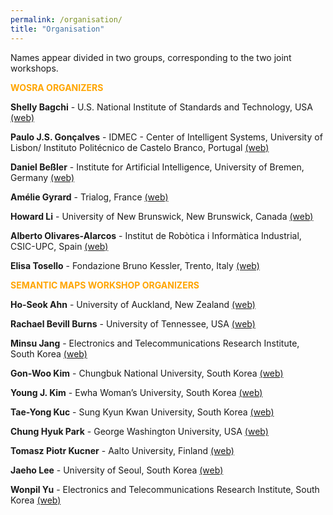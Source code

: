 ```yaml
---
permalink: /organisation/
title: "Organisation"
---
```


Names appear divided in two groups, corresponding to the two joint workshops. 

<span style="color:orange;"> **WOSRA ORGANIZERS** </span>

**Shelly Bagchi** - U.S. National Institute of Standards and Technology, USA [(web)](https://www.nist.gov/people/shelly-bagchi)

**Paulo J.S. Gonçalves** - IDMEC - Center of Intelligent Systems, University of Lisbon/ Instituto Politécnico de Castelo Branco, Portugal [(web)](https://scholar.google.com/citations?user=Yg7Q_LYAAAAJ&hl=pt-PT)

**Daniel Beßler** - Institute for Artificial Intelligence, University of Bremen, Germany [(web)](https://ai.uni-bremen.de/team/daniel_bessler)

**Amélie Gyrard** - Trialog, France [(web)](https://wiki.aiisc.ai/index.php?title=AmelieGyrard)

**Howard Li** - University of New Brunswick, New Brunswick, Canada [(web)](https://www.unb.ca/faculty-staff/directory/engineering-electrical-and-computer/li-howard.html)

**Alberto Olivares-Alarcos** - Institut de Robòtica i Informàtica Industrial, CSIC-UPC, Spain [(web)](https://www.aolivaresalarcos.com/)

**Elisa Tosello** - Fondazione Bruno Kessler, Trento, Italy [(web)](https://elisatosello.github.io/)




<span style="color:orange;"> **SEMANTIC MAPS WORKSHOP ORGANIZERS** </span>

**Ho-Seok Ahn** - University of Auckland, New Zealand [(web)](https://sites.google.com/site/hoseokahn/)

**Rachael Bevill Burns** - University of Tennessee, USA [(web)](https://www.eecs.utk.edu/people/rachael-burns/)

**Minsu Jang** - Electronics and Telecommunications Research Institute, South Korea [(web)](https://zebehn.github.io/)

**Gon-Woo Kim** - Chungbuk National University, South Korea [(web)](https://irl.cbnu.ac.kr)

**Young J. Kim** - Ewha Woman’s University, South Korea [(web)](https://www.ewha.ac.kr/efaculty/kimy)

**Tae-Yong Kuc** - Sung Kyun Kwan University, South Korea [(web)](https://swb.skku.edu/cnrlab/people_professors.do)

**Chung Hyuk Park** - George Washington University, USA [(web)](http://www.chunghyukpark.com/research.html)

**Tomasz Piotr Kucner** - Aalto University, Finland [(web)](https://www.aalto.fi/en/people/tomasz-kucner)

**Jaeho Lee** - University of Seoul, South Korea [(web)](https://pure.uos.ac.kr/en/persons/jaeho-lee-2)

**Wonpil Yu** - Electronics and Telecommunications Research Institute, South Korea [(web)](https://www.researchgate.net/profile/Wonpil-Yu-2)













